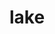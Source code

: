 ---
category: 4-letters
denotation: null
name: lake
reference_link: https://www.etymonline.com/word/lake
root_language: null
root_name: null
title: lake
type: free
word_sums:
- respelling: lake
  sum: 'Lake + '
---